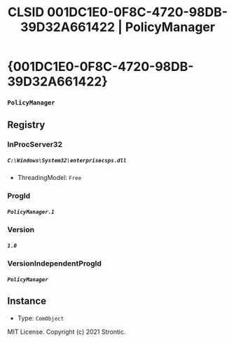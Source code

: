 ﻿---
title: "CLSID 001DC1E0-0F8C-4720-98DB-39D32A661422 | PolicyManager"
excerpt: What is COM-Object CLSID 001DC1E0-0F8C-4720-98DB-39D32A661422?
---

# {001DC1E0-0F8C-4720-98DB-39D32A661422}

### `PolicyManager`

## Registry


### InProcServer32

##### `C:\Windows\System32\enterprisecsps.dll`
* ThreadingModel: `Free`

### ProgId

##### `PolicyManager.1`

### Version

##### `1.0`

### VersionIndependentProgId

##### `PolicyManager`

## Instance

* Type: `ComObject`

MIT License. Copyright (c) 2021 Strontic.


